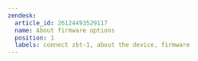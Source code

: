 ```yaml
---
zendesk:
  article_id: 26124493529117
  name: About firmware options
  position: 1
  labels: connect zbt-1, about the device, firmware
---
```


